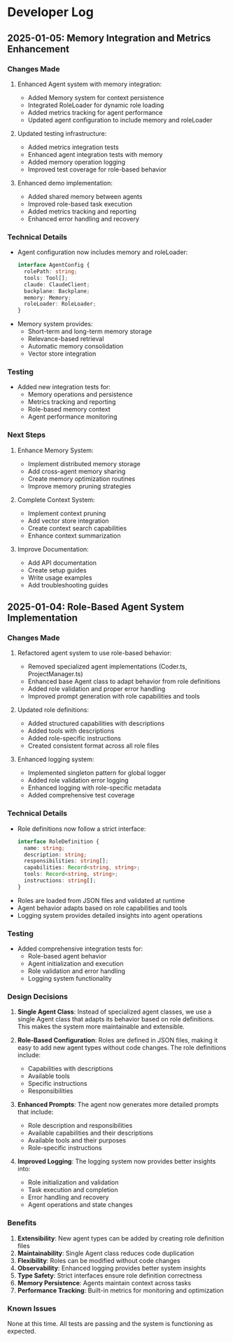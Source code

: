 # Developer Log

## 2025-01-05: Memory Integration and Metrics Enhancement

### Changes Made
1. Enhanced Agent system with memory integration:
   - Added Memory system for context persistence
   - Integrated RoleLoader for dynamic role loading
   - Added metrics tracking for agent performance
   - Updated agent configuration to include memory and roleLoader

2. Updated testing infrastructure:
   - Added metrics integration tests
   - Enhanced agent integration tests with memory
   - Added memory operation logging
   - Improved test coverage for role-based behavior

3. Enhanced demo implementation:
   - Added shared memory between agents
   - Improved role-based task execution
   - Added metrics tracking and reporting
   - Enhanced error handling and recovery

### Technical Details
- Agent configuration now includes memory and roleLoader:
  ```typescript
  interface AgentConfig {
    rolePath: string;
    tools: Tool[];
    claude: ClaudeClient;
    backplane: Backplane;
    memory: Memory;
    roleLoader: RoleLoader;
  }
  ```
- Memory system provides:
  - Short-term and long-term memory storage
  - Relevance-based retrieval
  - Automatic memory consolidation
  - Vector store integration

### Testing
- Added new integration tests for:
  - Memory operations and persistence
  - Metrics tracking and reporting
  - Role-based memory context
  - Agent performance monitoring

### Next Steps
1. Enhance Memory System:
   - Implement distributed memory storage
   - Add cross-agent memory sharing
   - Create memory optimization routines
   - Improve memory pruning strategies

2. Complete Context System:
   - Implement context pruning
   - Add vector store integration
   - Create context search capabilities
   - Enhance context summarization

3. Improve Documentation:
   - Add API documentation
   - Create setup guides
   - Write usage examples
   - Add troubleshooting guides

## 2025-01-04: Role-Based Agent System Implementation

### Changes Made
1. Refactored agent system to use role-based behavior:
   - Removed specialized agent implementations (Coder.ts, ProjectManager.ts)
   - Enhanced base Agent class to adapt behavior from role definitions
   - Added role validation and proper error handling
   - Improved prompt generation with role capabilities and tools

2. Updated role definitions:
   - Added structured capabilities with descriptions
   - Added tools with descriptions
   - Added role-specific instructions
   - Created consistent format across all role files

3. Enhanced logging system:
   - Implemented singleton pattern for global logger
   - Added role validation error logging
   - Enhanced logging with role-specific metadata
   - Added comprehensive test coverage

### Technical Details
- Role definitions now follow a strict interface:
  ```typescript
  interface RoleDefinition {
    name: string;
    description: string;
    responsibilities: string[];
    capabilities: Record<string, string>;
    tools: Record<string, string>;
    instructions: string[];
  }
  ```
- Roles are loaded from JSON files and validated at runtime
- Agent behavior adapts based on role capabilities and tools
- Logging system provides detailed insights into agent operations

### Testing
- Added comprehensive integration tests for:
  - Role-based agent behavior
  - Agent initialization and execution
  - Role validation and error handling
  - Logging system functionality

### Design Decisions
1. **Single Agent Class**: Instead of specialized agent classes, we use a single Agent class that adapts its behavior based on role definitions. This makes the system more maintainable and extensible.

2. **Role-Based Configuration**: Roles are defined in JSON files, making it easy to add new agent types without code changes. The role definitions include:
   - Capabilities with descriptions
   - Available tools
   - Specific instructions
   - Responsibilities

3. **Enhanced Prompts**: The agent now generates more detailed prompts that include:
   - Role description and responsibilities
   - Available capabilities and their descriptions
   - Available tools and their purposes
   - Role-specific instructions

4. **Improved Logging**: The logging system now provides better insights into:
   - Role initialization and validation
   - Task execution and completion
   - Error handling and recovery
   - Agent operations and state changes

### Benefits
1. **Extensibility**: New agent types can be added by creating role definition files
2. **Maintainability**: Single Agent class reduces code duplication
3. **Flexibility**: Roles can be modified without code changes
4. **Observability**: Enhanced logging provides better system insights
5. **Type Safety**: Strict interfaces ensure role definition correctness
6. **Memory Persistence**: Agents maintain context across tasks
7. **Performance Tracking**: Built-in metrics for monitoring and optimization

### Known Issues
None at this time. All tests are passing and the system is functioning as expected.
